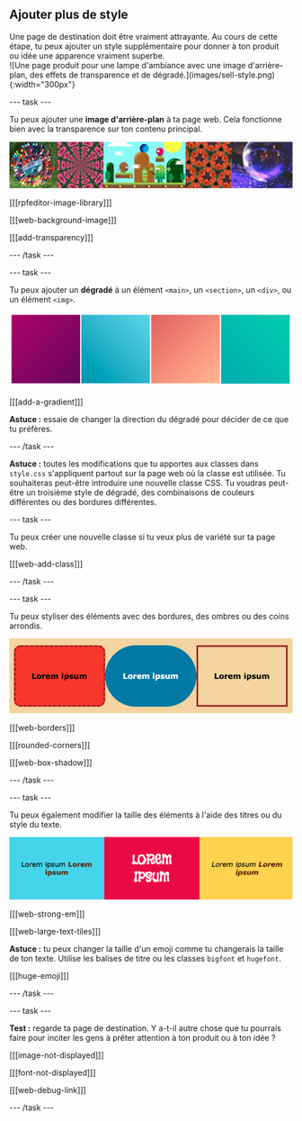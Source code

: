 ## Ajouter plus de style

<div style="display: flex; flex-wrap: wrap">
<div style="flex-basis: 200px; flex-grow: 1; margin-right: 15px;">
Une page de destination doit être vraiment attrayante. Au cours de cette étape, tu peux ajouter un style supplémentaire pour donner à ton produit ou idée une apparence vraiment superbe. 
</div>
<div>
![Une page produit pour une lampe d'ambiance avec une image d'arrière-plan, des effets de transparence et de dégradé.](images/sell-style.png){:width="300px"}
</div>
</div>

--- task ---

Tu peux ajouter une **image d'arrière-plan** à ta page web. Cela fonctionne bien avec la transparence sur ton contenu principal.

![Une bande d'exemples de projets avec une image d'arrière-plan et un ajustement de transparence au contenu principal.](images/background-image.png)

[[[rpfeditor-image-library]]]

[[[web-background-image]]]

[[[add-transparency]]]

--- /task ---

--- task ---

Tu peux ajouter un **dégradé** à un élément `<main>`, un `<section>`, un `<div>`, ou un élément `<img>`.

![Une bande de dégradés utilisant différentes palettes de couleurs.](images/gradients.png)

[[[add-a-gradient]]]

**Astuce :** essaie de changer la direction du dégradé pour décider de ce que tu préfères.

--- /task ---

**Astuce :** toutes les modifications que tu apportes aux classes dans `style.css` s'appliquent partout sur la page web où la classe est utilisée. Tu souhaiteras peut-être introduire une nouvelle classe CSS. Tu voudras peut-être un troisième style de dégradé, des combinaisons de couleurs différentes ou des bordures différentes.

--- task ---

Tu peux créer une nouvelle classe si tu veux plus de variété sur ta page web.

[[[web-add-class]]]

--- /task ---

--- task ---

Tu peux styliser des éléments avec des bordures, des ombres ou des coins arrondis.

![Une bande d'éléments avec des coins arrondis et du texte fort.](images/style-examples.png)

[[[web-borders]]]

[[[rounded-corners]]]

[[[web-box-shadow]]]

--- /task ---

--- task ---

Tu peux également modifier la taille des éléments à l'aide des titres ou du style du texte.

![Une liste avec du texte en gras dans différentes couleurs.](images/strong-example.png)

[[[web-strong-em]]]

[[[web-large-text-tiles]]]

**Astuce :** tu peux changer la taille d'un emoji comme tu changerais la taille de ton texte. Utilise les balises de titre ou les classes `bigfont` et `hugefont`.

[[[huge-emoji]]]

--- /task ---

--- task ---

**Test :** regarde ta page de destination. Y a-t-il autre chose que tu pourrais faire pour inciter les gens à prêter attention à ton produit ou à ton idée ?

[[[image-not-displayed]]]

[[[font-not-displayed]]]

[[[web-debug-link]]]

--- /task ---
